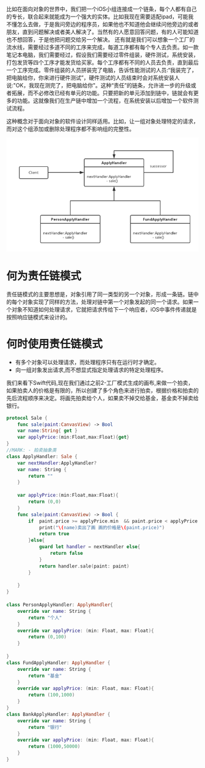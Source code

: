 
比如在面向对象的世界中，我们把一个iOS小组连接成一个链条，每个人都有自己的专长，联合起来就能成为一个强大的实体。比如我现在需要适配ipad，可能我不懂怎么去做，于是我问旁边的程序员，如果他也不知道他会继续问他旁边的或者朋友，直到问题解决或者美人解决了。当然有的人愿意回答问题，有的人可能知道也不想回答，于是他把问题交给另一个解决。
还有就是我们可以想象一个工厂的流水线，需要经过多道不同的工序来完成，每道工序都有每个专人去负责。如一款笔记本电脑，我们需要经过，假设我们需要经过零件组装，硬件测试，系统安装，打包发货等四个工序才能发货给买家。每个工序都有不同的人员去负责，直到最后一个工序完成。零件组装的人员拼装完了电脑，告诉性能测试的人员:“我装完了，把电脑给你，你来进行硬件测试”，硬件测试的人员结束时会对系统安装人说:"OK，我现在测完了，把电脑给你"。这种“责任”的链条，允许进一步的升级或者拓展，而不必修改已经有单元的功能。只要把新的单元添加到链中，链就会有更多的功能。这就像我们在生产链中增加一个流程，在系统安装以后增加一个软件测试流程。

这种概念对于面向对象的软件设计同样适用。比如，让一组对象处理特定的请求，而对这个组添加或删除处理程序都不影响组的完整性。

<img src="/4-责任链模式/4-1.png"  title="Responsibility">

# 何为责任链模式
  责任链模式的主要思想是，对象引用了同一类型的另一个对象，形成一条链。链中的每个对象实现了同样的方法，处理对链中第一个对象发起的同一个请求。如果一个对象不知道如何处理请求，它就把请求传给下一个响应者，iOS中事件传递就是按照响应链模式来设计的。

# 何时使用责任链模式
* 有多个对象可以处理请求，而处理程序只有在运行时才确定。
* 向一组对象发出请求,而不想显式指定处理请求的特定处理程序。	

我们来看下Swift代码,现在我们通过之前2-工厂模式生成的画布,来做一个拍卖，如果拍卖人的价格是有限的，所以创建了多个角色来进行拍卖，根据价格和拍卖的先后流程顺序来决定。将画先拍卖给个人，如果卖不掉交给基金，基金卖不掉卖给银行。

``` swift
protocol Sale {
    func sale(paint:CanvasView) -> Bool
    var name:String{ get }
    var applyPrice:(min:Float,max:Float){get}
}
//MARK: - 拍卖抽象类
class ApplyHandler: Sale {
    var nextHandler:ApplyHandler?
    var name: String {
        return ""
    }
    
    var applyPrice:(min:Float,max:Float){
        return (0,0)
    }
    func sale(paint:CanvasView) -> Bool {
        if  paint.price >= applyPrice.min  && paint.price < applyPrice.max{
            print("\(name)卖出了画 画的价格是\(paint.price)")
            return true
        }else{
            guard let handler = nextHandler else{
                return false
            }
            return handler.sale(paint: paint)
        }
        
    }
}

class PersonApplyHandler: ApplyHandler{
    override var name: String {
        return "个人"
    }
    override var applyPrice: (min: Float, max: Float){
        return (0,100)
    }
    
}
class FundApplyHandler: ApplyHandler {
    override var name: String {
        return "基金"
    }
    override var applyPrice: (min: Float, max: Float){
        return (100,1000)
    }
}
class BankApplyHandler: ApplyHandler {
    override var name: String {
        return "银行"
    }
    override var applyPrice: (min: Float, max: Float){
        return (1000,50000)
    }
}

```



